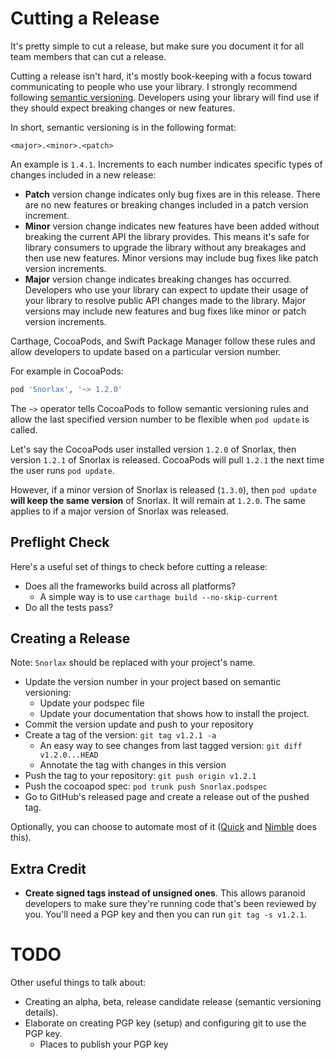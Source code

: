 # Cutting a Release

It's pretty simple to cut a release, but make sure you document it for all team
members that can cut a release.

Cutting a release isn't hard, it's mostly book-keeping with a focus toward
communicating to people who use your library. I strongly recommend following
[semantic versioning][semvar]. Developers using your library will find use if
they should expect breaking changes or new features.

In short, semantic versioning is in the following format:

```
<major>.<minor>.<patch>
```

An example is `1.4.1`. Increments to each number indicates specific types of
changes included in a new release:

 - **Patch** version change indicates only bug fixes are in this release. There
   are no new features or breaking changes included in a patch version increment.
 - **Minor** version change indicates new features have been added without
   breaking the current API the library provides. This means it's safe for
   library consumers to upgrade the library without any breakages and then use
   new features. Minor versions may include bug fixes like patch version
   increments.
 - **Major** version change indicates breaking changes has occurred. Developers
   who use your library can expect to update their usage of your library to
   resolve public API changes made to the library. Major versions may include
   new features and bug fixes like minor or patch version increments.

Carthage, CocoaPods, and Swift Package Manager follow these rules and allow
developers to update based on a particular version number.

For example in CocoaPods:

```ruby
pod 'Snorlax', '~> 1.2.0'
```

The `~>` operator tells CocoaPods to follow semantic versioning rules and allow
the last specified version number to be flexible when `pod update` is called.

Let's say the CocoaPods user installed version `1.2.0` of Snorlax, then version
`1.2.1` of Snorlax is released. CocoaPods will pull `1.2.1` the next time the
user runs `pod update`.

However, if a minor version of Snorlax is released (`1.3.0`), then `pod update`
**will keep the same version** of Snorlax. It will remain at `1.2.0`. The same
applies to if a major version of Snorlax was released.

## Preflight Check

Here's a useful set of things to check before cutting a release:

 - Does all the frameworks build across all platforms?
   - A simple way is to use `carthage build --no-skip-current`
 - Do all the tests pass?

## Creating a Release

Note: `Snorlax` should be replaced with your project's name.

 - Update the version number in your project based on semantic versioning:
   - Update your podspec file
   - Update your documentation that shows how to install the project.
 - Commit the version update and push to your repository
 - Create a tag of the version: `git tag v1.2.1 -a`
   - An easy way to see changes from last tagged version:
     `git diff v1.2.0...HEAD`
   - Annotate the tag with changes in this version
 - Push the tag to your repository: `git push origin v1.2.1`
 - Push the cocoapod spec: `pod trunk push Snorlax.podspec`
 - Go to GitHub's released page and create a release out of the pushed tag.

Optionally, you can choose to automate most of it ([Quick][quick] and
[Nimble][nimble] does this).

## Extra Credit

- **Create signed tags instead of unsigned ones**. This allows paranoid developers
  to make sure they're running code that's been reviewed by you. You'll need a
  PGP key and then you can run `git tag -s v1.2.1`.

# TODO

Other useful things to talk about:

- Creating an alpha, beta, release candidate release (semantic versioning details).
- Elaborate on creating PGP key (setup) and configuring git to use the PGP key.
    - Places to publish your PGP key

[semvar]: http://semvar.org
[quick]: https://github.com/Quick/Quick
[nimble]: https://github.com/Quick/Nimble
